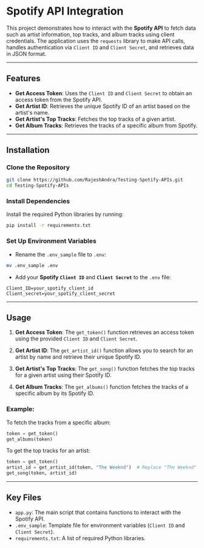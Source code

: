 # Spotify API Integration

This project demonstrates how to interact with the **Spotify API** to fetch data such as artist information, top tracks, and album tracks using client credentials. The application uses the `requests` library to make API calls, handles authentication via `Client ID` and `Client Secret`, and retrieves data in JSON format.

---

## Features

- **Get Access Token**: Uses the `Client ID` and `Client Secret` to obtain an access token from the Spotify API.
- **Get Artist ID**: Retrieves the unique Spotify ID of an artist based on the artist's name.
- **Get Artist's Top Tracks**: Fetches the top tracks of a given artist.
- **Get Album Tracks**: Retrieves the tracks of a specific album from Spotify.

---

## Installation

### Clone the Repository
```bash
git clone https://github.com/RajeshAndra/Testing-Spotify-APIs.git
cd Testing-Spotify-APIs
```

### Install Dependencies
Install the required Python libraries by running:
```bash
pip install -r requirements.txt
```

### Set Up Environment Variables
- Rename the `.env_sample` file to `.env`:
```bash
mv .env_sample .env
```
- Add your **Spotify `Client ID`** and **`Client Secret`** to the `.env` file:
```
Client_ID=your_spotify_client_id
Client_secret=your_spotify_client_secret
```

---

## Usage

1. **Get Access Token**:
   The `get_token()` function retrieves an access token using the provided `Client ID` and `Client Secret`.

2. **Get Artist ID**:
   The `get_artist_id()` function allows you to search for an artist by name and retrieve their unique Spotify ID.

3. **Get Artist's Top Tracks**:
   The `get_song()` function fetches the top tracks for a given artist using their Spotify ID.

4. **Get Album Tracks**:
   The `get_albums()` function fetches the tracks of a specific album by its Spotify ID.

### Example:
To fetch the tracks from a specific album:
```python
token = get_token()
get_albums(token)
```

To get the top tracks for an artist:
```python
token = get_token()
artist_id = get_artist_id(token, "The Weeknd")  # Replace "The Weeknd" with any artist name
get_song(token, artist_id)
```

---

## Key Files

- `app.py`: The main script that contains functions to interact with the Spotify API.
- `.env_sample`: Template file for environment variables (`Client ID` and `Client Secret`).
- `requirements.txt`: A list of required Python libraries.

